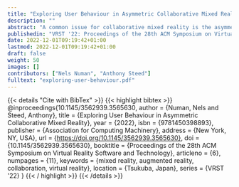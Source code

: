 ```yaml
---
title: "Exploring User Behaviour in Asymmetric Collaborative Mixed Reality"
description: ""
abstract: "A common issue for collaborative mixed reality is the asymmetry of interaction with the shared virtual environment. For example, an augmented reality (AR) user might use one type of head-mounted display (HMD) in a physical environment, while a virtual reality (VR) user might wear a different type of HMD and see a virtual model of that physical environment. To explore the effects of such asymmetric interfaces on collaboration we present a study that investigates the behaviour of dyads performing a word puzzle task where one uses AR and the other VR. We examined the collaborative process through questionnaires and behavioural measures based on positional and audio data. We identified relationships between presence and co-presence, accord and co-presence, leadership and talkativeness, head rotation velocity and leadership, and head rotation velocity and talkativeness. We did not find that AR or VR biased subjective responses, though there were interesting behavioural differences: AR users spoke more words, AR users had a higher median head rotation velocity, and VR users travelled further."
publishedin: "VRST '22: Proceedings of the 28th ACM Symposium on Virtual Reality Software and Technology"
date: 2022-12-01T09:19:42+01:00
lastmod: 2022-12-01T09:19:42+01:00
draft: false
weight: 50
images: []
contributors: ["Nels Numan", "Anthony Steed"]
fulltext: "exploring-user-behaviour.pdf"
---
```


{{< details "Cite with BibTex" >}}
{{< highlight bibtex >}}
@inproceedings{10.1145/3562939.3565630,
author = {Numan, Nels and Steed, Anthony},
title = {Exploring User Behaviour in Asymmetric Collaborative Mixed Reality},
year = {2022},
isbn = {9781450398893},
publisher = {Association for Computing Machinery},
address = {New York, NY, USA},
url = {https://doi.org/10.1145/3562939.3565630},
doi = {10.1145/3562939.3565630},
booktitle = {Proceedings of the 28th ACM Symposium on Virtual Reality Software and Technology},
articleno = {6},
numpages = {11},
keywords = {mixed reality, augmented reality, collaboration, virtual reality},
location = {Tsukuba, Japan},
series = {VRST '22}
}
{{< / highlight >}}
{{< /details >}}